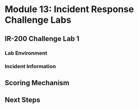 # Module 13: Incident Response Challenge Labs

## IR-200 Challenge Lab 1

### Lab Environment



### Incident Information



## Scoring Mechanism



## Next Steps

